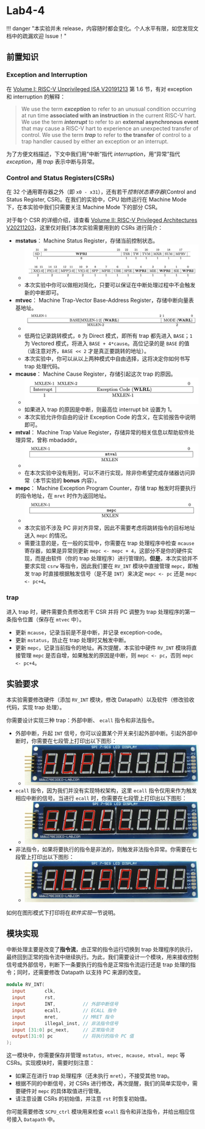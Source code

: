 # Lab4-4

!!! danger "本实验并未 release，内容随时都会变化。个人水平有限，如您发现文档中的疏漏欢迎 Issue！"

## 前置知识

### Exception and Interruption

在 [Volume I: RISC-V Unprivileged ISA V20191213](./attachment/riscv-spec-20191213.pdf) 第 1.6 节，有对 exception 和 interruption 的解释：

> We use the term ***exception*** to refer to an unusual condition occurring at run time **associated with
an instruction** in the current RISC-V hart. We use the term ***interrupt*** to refer to an **external
asynchronous event** that may cause a RISC-V hart to experience an unexpected transfer of control.
We use the term ***trap*** to refer to **the transfer** of control to a trap handler caused by either an
exception or an interrupt.

为了方便文档描述，下文中我们用“中断”指代 *interruption*，用“异常”指代 *exception*，用 *trap* 表示中断与异常。

### Control and Status Registers(CSRs)

在 32 个通用寄存器之外（即 `x0 - x31`），还有若干*控制状态寄存器*(Control and Status Register, CSR)。在我们的实验中，CPU 始终运行在 Machine Mode 下，在本实验中我们只需要关注 Machine Mode 下的部分 CSR。

对于每个 CSR 的详细介绍，请查看 [Volume II: RISC-V Privileged Architectures V20211203](./attachment/riscv-privileged-20211203.pdf)，这里仅对我们本次实验需要用到的 CSRs 进行简介：


* **mstatus**： Machine Status Register，存储当前控制状态。
    * ![](./pic/mstatus.png)
    * 本次实验中你可以做相对简化，只要可以保证在中断处理过程中不会触发新的中断即可。
* **mtvec**： Machine Trap-Vector Base-Address Register，存储中断向量表基地址。
    * ![](./pic/mtvec.png)
    * 低两位记录跳转模式，`0` 为 Direct 模式，即所有 trap 都先进入 `BASE`；`1` 为 Vectored 模式，将进入 `BASE + 4*cause`。高位记录的是 `BASE` 的值（请注意对齐，`BASE << 2` 才是真正要跳转的地址）。
    * 本次实验中，你可以从以上两种模式中自由选择，这将决定你如何书写 trap 处理代码。
* **mcause**： Machine Cause Register，存储引起这次 trap 的原因。
    * ![](./pic/mcause.png)
    * 如果进入 trap 的原因是中断，则最高位 interrupt bit 设置为 1。
    * 本次实验允许你自由的设计 Exception Code 的含义，在实验报告中说明即可。
* **mtval**： Machine Trap Value Register，存储异常的相关信息以帮助软件处理异常，曾称 mbadaddr。
    * ![](./pic/mtval.png)
    * 在本次实验中没有用到，可以不进行实现，除非你希望完成存储器访问异常（本节实验的 **bonus** 内容）。
* **mepc**： Machine Exception Program Counter，存储 trap 触发时将要执行的指令地址，在 `mret` 时作为返回地址。
    * ![](./pic/mepc.png)
    * 本次实验不涉及 PC 非对齐异常，因此不需要考虑将跳转指令的目标地址送入 `mepc` 的情况。
    * 需要注意的是，在一般的实现中，你需要在 trap 处理程序中检查 `mcause` 寄存器，如果是异常则更新 `mepc <- mepc + 4`，这部分不是你的硬件实现，而是由软件（你的 trap 处理程序）进行管理的。**但是**，本次实验并不要求实现 `csrw` 等指令，因此我们要在 `RV_INT` 模块中直接管理 `mepc`，即触发 trap 时直接根据触发信号（是不是 `INT`）来决定 `mepc <- pc` 还是 `mepc <- pc+4`。

### trap

进入 trap 时，硬件需要负责修改若干 CSR 并将 PC 调整为 trap 处理程序的第一条指令位置（保存在 `mtvec` 中）。

* 更新 `mcause`，记录当前是不是中断，并记录 exception-code。
* 更新 `mstatus`，防止在 trap 处理时又触发中断。
* 更新 `mepc`，记录当前指令的地址。再次提醒，本实验中硬件 `RV_INT` 模块将直接管理 `mepc` 是否自增，如果触发的原因是中断，则 `mepc <- pc`，否则 `mepc <- pc+4`。

## 实验要求

本实验需要修改硬件（添加 `RV_INT` 模块，修改 Datapath）以及软件（修改验收代码，实现 trap 处理）。

你需要设计实现三种 trap：外部中断、 `ecall` 指令和非法指令。

* 外部中断，升起 `INT` 信号，你可以设置某个开关来引起外部中断。引起外部中断时，你需要在七段管上打印出以下图形：
    * ![](./pic/int_seg.png)
* `ecall` 指令，因为我们并没有实现特权架构，这里 `ecall` 指令仅用来作为触发相应中断的信号。当进行 `ecall` 时，你需要在七段管上打印出以下图形：
    * ![](./pic/ecall_seg.png)
* 非法指令，如果将要执行的指令是非法的，则触发非法指令异常。你需要在七段管上打印出以下图形：
    * ![](./pic/ill_seg.png)

如何在图形模式下打印将在*软件实现*一节说明。

## 模块实现

中断处理主要是改变了**指令流**，由正常的指令运行切换到 trap 处理程序的执行，最终回到正常的指令流中继续执行。为此，我们需要设计一个模块，用来接收控制信号或外部信号，判断下一条要执行的指令是正常指令流运行还是 trap 处理的指令；同时，还需要修改 Datapath 以支持 PC 来源的改变。

```verilog title="RV_INT.v" linenums="1"
module RV_INT(
  input       clk,
  input       rst,
  input       INT,          // 外部中断信号
  input       ecall,        // ECALL 指令
  input       mret,         // MRET 指令
  input       illegal_inst, // 非法指令信号
  input [31:0] pc_next,     // 正常指令流
  output[31:0] pc           // 将执行的指令 PC 值
);
```

这一模块中，你需要保存并管理 `mstatus, mtvec, mcause, mtval, mepc` 等 CSRs。实现模块时，需要时刻注意：

* 如果正在进行 trap 处理程序（还未执行 `mret`），不接受其他 trap。
* 根据不同的中断信号，对 CSRs 进行修改，再次提醒，我们的简单实现中，需要硬件对 `mepc` 的具体取值进行管理。
* 请注意设置 CSRs 的初始值，并注意 `rst` 时恢复初始值。

你可能需要修改 `SCPU_ctrl` 模块用来检查 `ecall` 指令和非法指令，并给出相应信号接入 `Datapath` 中。

